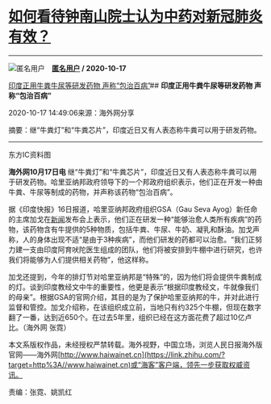 # [如何看待钟南山院士认为中药对新冠肺炎有效？](https://www.zhihu.com/answer/1529007614)

--------------------------------------------------------------------

![匿名用户](https://pic4.zhimg.com/aadd7b895.jpg?source=1940ef5c "匿名用户")&emsp;**[匿名用户](https://www.zhihu.com/people/) / 2020-10-17**



[印度正用牛粪牛尿等研发药物 声称“包治百病”](https://link.zhihu.com/?target=http%3A//news.haiwainet.cn/n/2020/1017/c3541093-31896616.html)##  **印度正用牛粪牛尿等研发药物 声称“包治百病”** 

2020-10-17 14:49:06来源：海外网分享

摘要：继“牛粪灯”和“牛粪芯片”，印度近日又有人表态称牛粪可以用于研发药物。

 **** 
东方IC资料图


 **海外网10月17日电** 继“牛粪灯”和“牛粪芯片”，印度近日又有人表态称牛粪可以用于研发药物。哈里亚纳邦政府领导下的一个邦政府组织表示，他们正在开发一种由牛粪、牛尿等制成的药物，并声称该药物“包治百病”。

据《印度快报》16日报道，哈里亚纳邦政府组织GSA（Gau Seva Ayog）新任命的主席加戈在[新闻](https://link.zhihu.com/?target=http%3A//world.haiwainet.cn/)发布会上表示，他们正在研发一种“能够治愈人类所有疾病”的药物，该药物含有牛提供的5种物质，包括牛粪、牛尿、牛奶、凝乳和酥油。加戈声称，人的身体出现不适“是由于3种疾病”，而他们研发的药都可以治愈。“我们正努力建一支由印度阿育吠陀医生组成的团队，他们将被安排到牛棚中进行研究，也许我们将能够为人们提供相关药物”，他这样称。

加戈还提到，今年的排灯节对哈里亚纳邦是“特殊”的，因为他们将会提供牛粪制成的灯。谈到印度教经文中牛的重要性，他更是表示“根据印度教经文，牛就像我们的母亲”。根据GSA的官网介绍，其目的是为了保护哈里亚纳邦的牛，并对此进行监督和管控。加戈介绍称，在该组织成立前，当地只有约325个牛棚，但现在数字翻了一番，达到近650个。在过去5年里，组织已经在这方面花费了超过10亿卢比。（海外网 张霓）

本文系版权作品，未经授权严禁转载。海外视野，中国立场，浏览人民日报海外版官网——海外网[http://www.haiwainet.cn](https://link.zhihu.com/?target=http%3A//www.haiwainet.cn)或“海客”客户端，领先一步获取权威资讯。


责编：张霓、姚凯红

